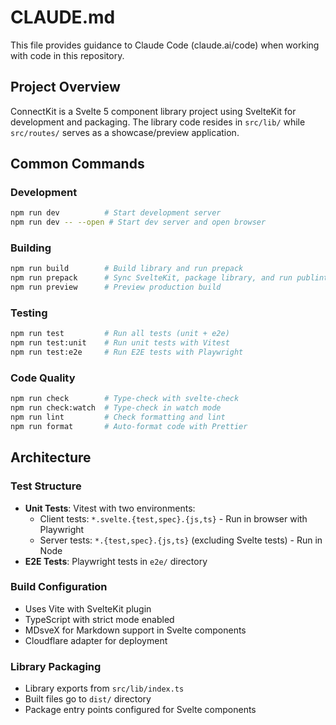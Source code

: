 # CLAUDE.md

This file provides guidance to Claude Code (claude.ai/code) when working with code in this repository.

## Project Overview

ConnectKit is a Svelte 5 component library project using SvelteKit for development and packaging. The library code resides in `src/lib/` while `src/routes/` serves as a showcase/preview application.

## Common Commands

### Development
```bash
npm run dev          # Start development server
npm run dev -- --open # Start dev server and open browser
```

### Building
```bash
npm run build        # Build library and run prepack
npm run prepack      # Sync SvelteKit, package library, and run publint
npm run preview      # Preview production build
```

### Testing
```bash
npm run test         # Run all tests (unit + e2e)
npm run test:unit    # Run unit tests with Vitest
npm run test:e2e     # Run E2E tests with Playwright
```

### Code Quality
```bash
npm run check        # Type-check with svelte-check
npm run check:watch  # Type-check in watch mode
npm run lint         # Check formatting and lint
npm run format       # Auto-format code with Prettier
```

## Architecture

### Test Structure
- **Unit Tests**: Vitest with two environments:
  - Client tests: `*.svelte.{test,spec}.{js,ts}` - Run in browser with Playwright
  - Server tests: `*.{test,spec}.{js,ts}` (excluding Svelte tests) - Run in Node
- **E2E Tests**: Playwright tests in `e2e/` directory

### Build Configuration
- Uses Vite with SvelteKit plugin
- TypeScript with strict mode enabled
- MDsveX for Markdown support in Svelte components
- Cloudflare adapter for deployment

### Library Packaging
- Library exports from `src/lib/index.ts`
- Built files go to `dist/` directory
- Package entry points configured for Svelte components